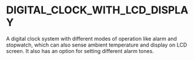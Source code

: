 # DIGITAL_CLOCK_WITH_LCD_DISPLAY

A digital clock system with different modes of operation like alarm and stopwatch, which can also sense ambient temperature and display on LCD screen. It also has an option for setting different alarm tones.

